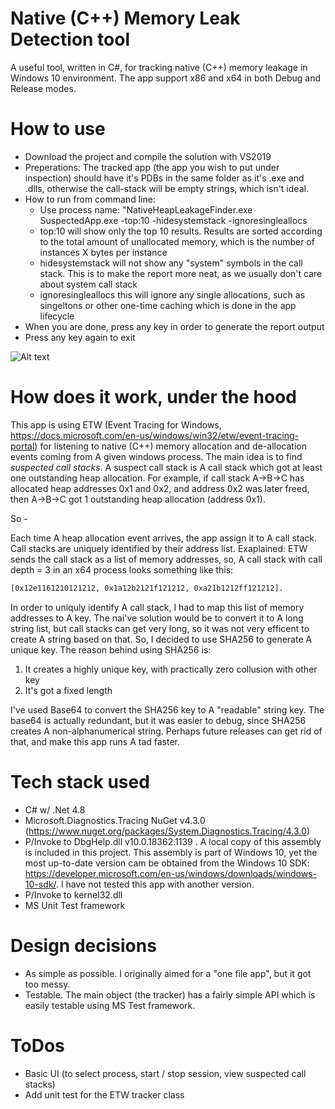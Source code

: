 # Native (C++) Memory Leak Detection tool
A useful tool, written in C#, for tracking native (C++) memory leakage in Windows 10 environment. The app support x86 and x64 in both Debug and Release modes.

# How to use
- Download the project and compile the solution with VS2019
- Preperations: The tracked app (the app you wish to put under inspection) should have it's PDBs in the same folder as it's .exe and .dlls, otherwise the call-stack will be empty strings, which isn't ideal.
- How to run from command line: 
  - Use process name: "NativeHeapLeakageFinder.exe SuspectedApp.exe -top:10 -hidesystemstack -ignoresingleallocs
  - top:10 will show only the top 10 results. Results are sorted according to the total amount of unallocated memory, which is the number of instances X bytes per instance
  - hidesystemstack will not show any "system" symbols in the call stack. This is to make the report more neat, as we usually don't care about system call stack
  - ignoresingleallocs this will ignore any single allocations, such as singeltons or other one-time caching which is done in the app lifecycle
- When you are done, press any key in order to generate the report output
- Press any key again to exit
 
 ![Alt text](/Screenshot.jpg?raw=true "Report example")
 
# How does it work, under the hood
This app is using ETW (Event Tracing for Windows, https://docs.microsoft.com/en-us/windows/win32/etw/event-tracing-portal) for listening to native (C++) memory allocation and de-allocation events coming from A given windows process.
The main idea is to find *suspected call stacks*. A suspect call stack is A call stack which got at least one outstanding heap allocation.
For example, if call stack A->B->C has allocated heap addresses 0x1 and 0x2, and address 0x2 was later freed, then A->B->C got 1 outstanding heap allocation (address 0x1).

So - 

Each time A heap allocation event arrives, the app assign it to A call stack. Call stacks are uniquely identified by their address list. 
Exaplained: ETW sends the call stack as a list of memory addresses, so, A call stack with call depth = 3 in an x64 process looks something like this:

```sh
[0x12e1161210121212, 0x1a12b2121f121212, 0xa21b1212ff121212]. 
```
In order to uniquly identify A call stack, I had to map this list of memory addresses to A key. The nai've solution would be to convert it to A long string list, but call stacks can get very long, so it was not very efficent to create A string based on that.
So, I decided to use SHA256 to generate A unique key. The reason behind using SHA256 is:
1) It creates a highly unique key, with practically zero collusion with other key
2) It's got a fixed length

I've used Base64 to convert the SHA256 key to A "readable" string key. The base64 is actually redundant, but it was easier to debug, since SHA256 creates A non-alphanumerical string. Perhaps future releases can get rid of that, and make this app runs A tad faster.

# Tech stack used
- C# w/ .Net 4.8
- Microsoft.Diagnostics.Tracing NuGet v4.3.0 (https://www.nuget.org/packages/System.Diagnostics.Tracing/4.3.0)
- P/Invoke to DbgHelp.dll v10.0.18362.1139 . A local copy of this assembly is included in this project. This assembly is part of Windows 10, yet the most up-to-date version cam be obtained from the Windows 10 SDK: https://developer.microsoft.com/en-us/windows/downloads/windows-10-sdk/. I have not tested this app with another version.
- P/Invoke to kernel32.dll
- MS Unit Test framework

# Design decisions
- As simple as possible. I originally aimed for a "one file app", but it got too messy. 
- Testable. The main object (the tracker) has a fairly simple API which is easily testable using MS Test framework.

# ToDos
- Basic UI (to select process, start / stop session, view suspected call stacks)
- Add unit test for the ETW tracker class
